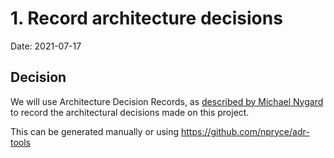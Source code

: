 # 1. Record architecture decisions

Date: 2021-07-17

## Decision

We will use Architecture Decision Records, as [described by Michael Nygard](http://thinkrelevance.com/blog/2011/11/15/documenting-architecture-decisions) to record the architectural decisions made on this project.

This can be generated manually or using https://github.com/npryce/adr-tools